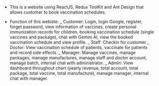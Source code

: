 * This is a website using ReactJS, Redux ToolKit and Ant Design that allows customer to book vaccination schedules.

* Function of this webiste:
_ Customer: Login, login Google, register, forget password, view information of vaccines, create personal immunization records for children, booking vaccination schedule (single vaccines and package), chat with 
            Gemini AI, view the booked vaccination schedule and view profile.
_ Staff: Checkin for customer
_ Doctor: View vaccination schedule of patients, vaccinate for patients and record side effects.
_ Manager: Manage vaccines, manage packages, manage manufactures, manage staff and doctor account, manage batch, internal chat with administrator.
_ Admin: View dashboard throughout chart (yearly revenue, total account, total package, total vaccine, total manufacture), manage manager, internal chat with manager.
